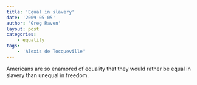 ```yaml
---
title: 'Equal in slavery'
date: '2009-05-05'
author: 'Greg Raven'
layout: post
categories:
    - equality
tags:
    - 'Alexis de Tocqueville'
---
```


Americans are so enamored of equality that they would rather be equal in slavery than unequal in freedom.